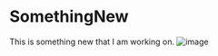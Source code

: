 # SomethingNew
This is something new that I am working on.
![image](github.com/PlayfulMathematician/SomethingNew/)


